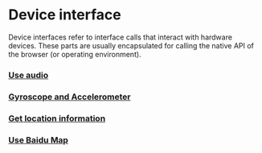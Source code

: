 # Device interface

Device interfaces refer to interface calls that interact with hardware devices. These parts are usually encapsulated for calling the native API of the browser (or operating environment).

### [Use audio](./media/readme.md)

### [Gyroscope and Accelerometer](./motion/readme.md)

### [Get location information](./geolocation/readme.md)

### [Use Baidu Map](./baiduMap/readme.md)

